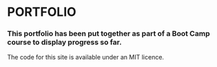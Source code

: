 # PORTFOLIO
### This portfolio has been put together as part of a Boot Camp course to display progress so far.
The code for this site is available under an MIT licence.
